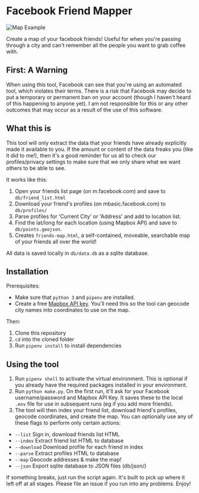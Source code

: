 # Facebook Friend Mapper

![Map Example](https://raw.githubusercontent.com/jcontini/facebook-scraper/master/example.jpg)

Create a map of your facebook friends! Useful for when you're passing through a city and can't remember all the people you want to grab coffee with.

## First: A Warning
When using this tool, Facebook can see that you're using an automated tool, which violates their terms. There is a risk that Facebook may decide to put a temporary or permanent ban on your account (though I haven't heard of this happening to anyone yet). I am not responsible for this or any other outcomes that may occur as a result of the use of this software.

## What this is
This tool will only extract the data that your friends have already explicitly made it available to you. If the amount or content of the data freaks you (like it did to me!), then it's a good reminder for us all to check our profiles/privacy settings to make sure that we only share what we want others to be able to see.

It works like this:
1. Open your friends list page (on m.facebook.com) and save to `db/friend_list.html`
2. Download your friend's profiles (on mbasic.facebook.com) to `db/profiles/`
3. Parse profiles for 'Current City' or 'Address' and add to location list.
4. Find the lat/long for each location (using Mapbox API) and save to  `db/points.geojson`.
5. Creates `friends-map.html`, a self-contained, moveable, searchable map of your friends all over the world!

All data is saved locally in `db/data.db` as a sqlite database.
 
## Installation
Prerequisites:
- Make sure that `python 3` and `pipenv` are installed.
- Create a free [Mapbox API key](https://docs.mapbox.com/help/glossary/access-token). You'll need this so the tool can geocode city names into coordinates to use on the map. 

Then:
1. Clone this repository
2. `cd` into the cloned folder 
3. Run `pipenv install` to install dependencies

## Using the tool
1. Run `pipenv shell` to activate the virtual environment. This is optional if you already have the required packages installed in your environment.
2. Run `python make.py`. On the first run, it'll ask for your Facebook username/password and Mapbox API Key. It saves these to the local `.env` file for use in subsequent runs (eg if you add more friends).
3. The tool will then index your friend list, download friend's profiles, geocode coordinates, and create the map. You can optionally use any of these flags to perform only certain actions:

- `--list` Sign in, download friends list HTML
- `--index` Extract friend list HTML to database
- `--download` Download profile for each friend in index 
- `--parse` Extract profiles HTML to database
- `--map` Geocode addresses & make the map!
- `--json` Export sqlite database to JSON files (db/json/)

If something breaks, just run the script again. It's built to pick up where it left off at all stages.
Please file an issue if you run into any problems. Enjoy!